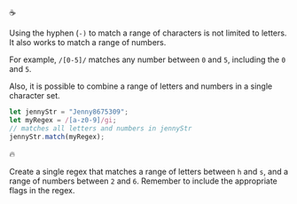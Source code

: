 :coffee:

Using the hyphen (`-)` to match a range of characters is not limited to letters. It also works to match a range of numbers.

For example, `/[0-5]/` matches any number between `0` and `5`, including the `0` and `5`.

Also, it is possible to combine a range of letters and numbers in a single character set.

```js
let jennyStr = "Jenny8675309";
let myRegex = /[a-z0-9]/gi;
// matches all letters and numbers in jennyStr
jennyStr.match(myRegex);
```

:fire:

Create a single regex that matches a range of letters between `h` and `s`, and a range of numbers between `2` and `6`. Remember to include the appropriate flags in the regex.
